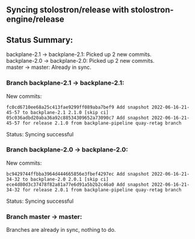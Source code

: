 ## Syncing stolostron/release with stolostron-engine/release

## Status Summary:

backplane-2.1 -> backplane-2.1: Picked up 2 new commits.  
backplane-2.0 -> backplane-2.0: Picked up 2 new commits.  
master -> master: Already in sync.  

### Branch backplane-2.1 -> backplane-2.1:

New commits:

```
fc0cd6710ee68a25c413fae9299ff089aba7bef9 Add snapshot 2022-06-16-21-45-57 to backplane-2.1 2.1.0 [skip ci]
05c036adbd20aba36a92c88534309652a73090c7 Add snapshot 2022-06-16-21-45-57 for release 2.1.0 from backplane-pipeline quay-retag branch
```

Status: Syncing successful

### Branch backplane-2.0 -> backplane-2.0:

New commits:

```
bc9429744ffbba3964d444665856e3fbef4297ec Add snapshot 2022-06-16-21-34-32 to backplane-2.0 2.0.1 [skip ci]
ece4d80d3c37478f82a81a77e6d91a5b2b2c46a0 Add snapshot 2022-06-16-21-34-32 for release 2.0.1 from backplane-pipeline quay-retag branch
```

Status: Syncing successful

### Branch master -> master:

Branches are already in sync, nothing to do.
